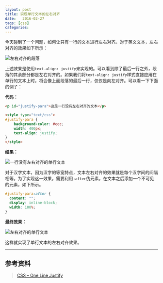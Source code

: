 ```yaml
---
layout: post
title: 实现单行文本的左右对齐
date:   2016-02-27
tags: [css]
categories: 
---
```


今天碰到了一个问题，如何让只有一行的文本进行左右对齐。对于英文文本，左右对齐的效果如下所示：

![左右对齐的段落](/asset/images/2016-02-27-justify-text.png)

上述效果是使用`text-align: justify`来实现的。可以看到除了最后一行之外，段落的其余部分都是左右对齐的。如果我们将`text-align: justify`样式直接应用在单行的文本上时，将会像上面段落的最后一行，仅仅是向左对齐。可以看一下下面的例子：

**代码：**

```html
<p id="justify-para">这是一行没有左右对齐的文本</p>

<style type="text/css">
#justify-para {
    background-color: #ccc;
    width: 400px;
    text-align: justify;
}
</style>
```

**结果：**

![一行没有左右对齐的单行文本](/asset/images/2016-02-27-one-line-text1.png)

对于汉字文本，因为汉字的等宽特点，文本左右对齐的效果就是每个汉字间的间隔相等。为了实现这一效果，需要利用`:after`伪元素，在文本之后添加一个不可见的元素，如下所示。

```css
#justify-para:after {
  content: "";
  display: inline-block;
  width: 100%;
}
```
**最终效果：**

![左右对齐的单行文本](/asset/images/2016-02-27-one-line-text.png)

这样就实现了单行文本的左右对齐效果。

***

## 参考资料

>[CSS – One Line Justify](http://blog.vjeux.com/2011/css/css-one-line-justify.html)

